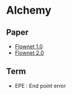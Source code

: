 # Alchemy

## Paper
* [Flownet 1.0](https://lmb.informatik.uni-freiburg.de/Publications/2015/DFIB15/flownet.pdf)
* [Flownet 2.0](http://openaccess.thecvf.com/content_cvpr_2017/papers/Ilg_FlowNet_2.0_Evolution_CVPR_2017_paper.pdf)

## Term
* EPE : End point error


